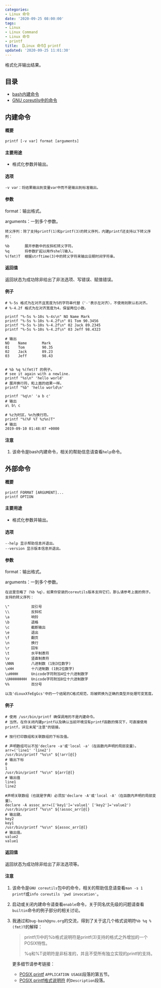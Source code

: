 ```yaml
---
categories:
- Linux 命令
date: '2020-09-25 08:00:00'
tags:
- Linux
- Linux Command
- Linux 命令
- printf
title: 【Linux 命令】printf
updated: '2020-09-25 11:01:30'
---
```


格式化并输出结果。

## 目录

- [bash内建命令](#内建命令)
- [GNU coreutils中的命令](#外部命令)

## 内建命令

#### 概要

```shell
printf [-v var] format [arguments]
```

#### 主要用途

- 格式化参数并输出。

#### 选项

```shell
-v var：将结果输出到变量var中而不是输出到标准输出。
```

#### 参数

format：输出格式。

arguments：一到多个参数。

```shell
转义序列：除了支持printf(1)和printf(3)的转义序列，内建printf还支持以下转义序列：

%b       展开参数中的反斜杠转义字符。
%q       将参数扩起以用作shell输入。
%(fmt)T  根据strftime(3)中的转义字符来输出日期时间字符串。
```

#### 返回值

返回状态为成功除非给出了非法选项、写错误、赋值错误。

#### 例子

```shell
# %-5s 格式为左对齐且宽度为5的字符串代替（'-'表示左对齐），不使用则默认右对齐。
# %-4.2f 格式为左对齐宽度为4，保留两位小数。

printf "%-5s %-10s %-4s\n" NO Name Mark
printf "%-5s %-10s %-4.2f\n" 01 Tom 90.3456
printf "%-5s %-10s %-4.2f\n" 02 Jack 89.2345
printf "%-5s %-10s %-4.2f\n" 03 Jeff 98.4323

# 输出
NO    Name       Mark
01    Tom        90.35
02    Jack       89.23
03    Jeff       98.43


# %b %q %(fmt)T 的例子。
# see it again with a newline.
printf "%s\n" 'hello world'
# 展开换行符，和上面的结果一样。
printf "%b" 'hello world\n'

printf '%q\n' 'a b c'
# 输出
a\ b\ c

# %z为时区，%n为换行符。
printf "%(%F %T %z%n)T"
# 输出
2019-09-10 01:48:07 +0000
```

#### 注意

1. 该命令是bash内建命令，相关的帮助信息请查看`help`命令。


## 外部命令

#### 概要

```shell
printf FORMAT [ARGUMENT]...
printf OPTION
```

#### 主要用途

- 格式化参数并输出。


#### 选项

```shell
--help 显示帮助信息并退出。
--version 显示版本信息并退出。
```

#### 参数

format：输出格式。

arguments：一到多个参数。

```shell
在这里忽略了（%b %q），如果你安装的coreutils版本支持它们，那么请参考上面的例子。
支持的转义序列：

\"          双引号
\\          反斜杠
\a          响铃
\b          退格
\c          截断输出
\e          退出
\f          翻页
\n          换行
\r          回车
\t          水平制表符
\v          竖直制表符
\NNN        八进制数 (1到3位数字)
\xHH        十六进制数 (1到2位数字)
\uHHHH      Unicode字符附加4位十六进制数字
\UHHHHHHHH  Unicode字符附加8位十六进制数字
%%          百分号

以及'diouxXfeEgGcs'中的一个结尾的C格式规范，将被转换为正确的类型并处理可变宽度。
```

#### 例子

```shell
# 使用 /usr/bin/printf 确保调用的不是内建命令。
# 当然，在你关闭内建printf以及确认当前环境没有printf函数的情况下，可直接使用printf，详见末尾"注意"的链接。

# 按行打印数组和关联数组的下标及值。

# 声明数组可以不加'declare -a'或'local -a'（在函数内声明的局部变量）。
arr=('line1' 'line2')
/usr/bin/printf "%s\n" ${!arr[@]}
# 输出下标
0
1
/usr/bin/printf "%s\n" ${arr[@]}
# 输出值
line1
line2

#声明关联数组（也就是字典）必须加'declare -A'或'local -A'（在函数内声明的局部变量）。
declare -A assoc_arr=(['key1']='value1' ['key2']='value2')
/usr/bin/printf "%s\n" ${!assoc_arr[@]}
# 输出键。
key2
key1
/usr/bin/printf "%s\n" ${assoc_arr[@]}
# 输出值。
value2
value1
```

#### 返回值

返回状态为成功除非给出了非法选项等。

#### 注意

1. 该命令是`GNU coreutils`包中的命令，相关的帮助信息请查看`man -s 1 printf`或`info coreutils 'pwd invocation'`。

2. 启动或关闭内建命令请查看`enable`命令，关于同名优先级的问题请查看`builtin`命令的例子部分的相关讨论。

3. 我通过和`bug-bash@gnu.org`的交流，得到了关于这几个格式说明符`%b %q %(fmt)T`的解释：
   > printf(1)中的%b格式说明符是printf(3)支持的格式之外增加的一个POSIX特性。
   >
   > %q和%T说明符是非标准的，并且不受所有独立实现的printf的支持。
   
   更多细节请参考链接：
   - [POSIX printf](https://pubs.opengroup.org/onlinepubs/9699919799/utilities/printf.html)
   `APPLICATION USAGE`段落的第五节。
   - [POSIX printf格式说明符](https://pubs.opengroup.org/onlinepubs/9699919799/functions/printf.html)
   的`Description`段落。


